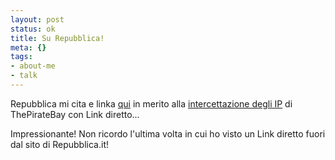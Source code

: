 ```yaml
--- 
layout: post
status: ok
title: Su Repubblica!
meta: {}
tags: 
- about-me
- talk
---
```

Repubblica mi cita e linka [qui](http://www.repubblica.it/2007/09/sezioni/scienza_e_tecnologia/musica-digitale/ip-tracciati/ip-tracciati.html) in merito alla [intercettazione degli IP](http://www.lastknight.com/2008/08/15/thepiratebay-utenti-intercettati/) di ThePirateBay con Link diretto...  
  
Impressionante! Non ricordo l'ultima volta in cui ho visto un Link diretto fuori dal sito di Repubblica.it!  
  
 
